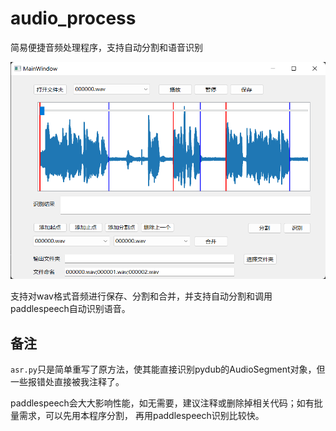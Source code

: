 # audio_process
简易便捷音频处理程序，支持自动分割和语音识别

![image](image/主界面.png)

支持对wav格式音频进行保存、分割和合并，并支持自动分割和调用paddlespeech自动识别语音。

## 备注

`asr.py`只是简单重写了原方法，使其能直接识别pydub的AudioSegment对象，但一些报错处直接被我注释了。

paddlespeech会大大影响性能，如无需要，建议注释或删除掉相关代码；如有批量需求，可以先用本程序分割， 再用paddlespeech识别比较快。
